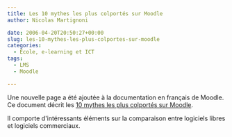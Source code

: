 ```yaml
---
title: Les 10 mythes les plus colportés sur Moodle
author: Nicolas Martignoni

date: 2006-04-20T20:50:27+00:00
slug: les-10-mythes-les-plus-colportes-sur-moodle
categories:
  - École, e-learning et ICT
tags:
  - LMS
  - Moodle

---
```

Une nouvelle page a été ajoutée à la documentation en français de Moodle. Ce document décrit les <a title="10 mythes" href="https://docs.moodle.org/19/fr/Mythes_sur_Moodle">10 mythes les plus colportés sur Moodle</a>.

Il comporte d'intéressants éléments sur la comparaison entre logiciels libres et logiciels commerciaux.

<!--more-->
